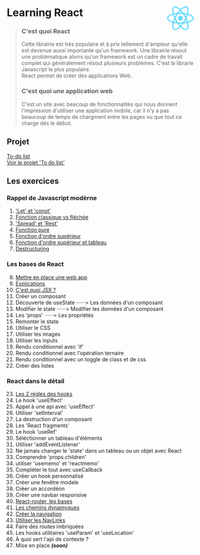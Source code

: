# **Learning React** <img align="right" src="src/images/React-icon.svg" alt="React" title="framework React" widht="auto" height="64px"> 
> ### C'est quoi React  
> Cette librairie est très populaire et à prix tellement d'ampleur qu'elle est devenue aussi importante qu'un framework.  Une librairie résout une problèmatique alorrs qu'un framework est un cadre de travail complet qui généralement résout plusieurs problèmes. C'est la librarie Javascript le plus populaire.  
> React permet de créer des applications Web.
>  
> ### C'est quoi une application web
> C'est un site avec beacoup de fonctionnalités qui nous donnent l'impression d'utiliser une application mobile, car il n'y a pas beaucoup de temps de chargment entre les pages vu que tout ce charge dés le début.


## **Projet**  
[To-do list](projects/toDoList "To-do list")  
[Voir le projet 'To do list'](https://mikl5.github.io/reactTodoList/ "Voir le projet 'To do list'")  

## **Les exercices**

### **Rappel de Javascript modèrne**

1. ['Let' et 'const'](rappel_JS_modern/01_Let_et_const/ "Let et Const")  
1. [Fonction classique vs fléchée](rappel_JS_modern/02_FonctionsFléchéesFonctionsClassiques/ "fonction classique vs fléchée")  
1. ['Spread' et 'Rest'](rappel_JS_modern/03_Spread_Et_Rest/ "'Spread' et 'Rest'")  
1. [Fonction pure](rappel_JS_modern/04_fonctions_pures/ "Fonction pure")  
1. [Fonction d'ordre supérieur](rappel_JS_modern/05_fonctions_d_ordre_superieur/ "Fonction d'ordre supérieur")  
1. [Fonction d'ordre supérieur et tableau](rappel_JS_modern/06_fonctions_d_ordre_superieur_et_tableau/ "Fonction d'ordre supérieur")  
1. [Destructuring](rappel_JS_modern/07_destructuring/ "Destructuring")  

### **Les bases de React**  

8. [Mettre en place une web app](bases_react/01_set_up_a_web_app/ "Mettre en place une web app")  
8. [Explications](bases_react/02_explanations/ "Explications")  
8. [C'est quoi JSX ?](bases_react/03_c_est_quoi_JSX/ "Qu'est-ce que JSX ?")  
8. Créer un composant  
8. Découverte de useState ······> Les données d'un composant  
8. Modifier le state ······> Modifier les données d'un composant  
8. Les 'props' ······> Les propriétés  
8. Remonter le state  
8. Utiliser le CSS  
8. Utiliser les images  
8. Utiliser les inputs  
8. Rendu conditionnel avec 'if'  
8. Rendu conditionnel avec l'opération ternaire  
8. Rendu conditionnel avec un toggle de class et de css
8. Créer des listes

### **React dans le détail**

23. [Les 2 règles des hooks](React_detail/24_règlesDesHooks/ "Les règles des hooks")
23. Le hook 'useEffect'  
23. Appel à une api avec 'useEffect'  
23. Utiliser 'setInterval'  
23. La destruction d'un composant  
23. Les 'React fragments'  
23. Le hook 'useRef'  
23. Séléctionner un tableau d'éléments  
23. Utiliser 'addEventListener'  
23. Ne jamais changer le 'state' dans un tableau ou un objet avec React  
23. Comprendre 'props.children'  
23. utiliser 'usememo' et 'reactmemo'  
23. Compléter le tout avec useCallback  
23. Créer un hook personnalisé  
23. Créer une fenêtre modale  
23. Créer un accordéon  
23. Créer une navbar responsive  
23. [React-router, les bases](React_detail/react-router/Docs/basesReactRouter "Bases de React-router") 
23. [Les chemins dynamyques](React_detail/react-router/Docs/cheminDynamyque "Chemins dynamyques")  
23. [Créer la navigation](React_detail\/eact-router/Docs/navigation "Créer la navigation")  
23. [Utiliser les NavLinks](React_detail/react-advanced/react-router/Docs/NavLinks "Utiliser les NavLinks")  
23. Faire des routes imbriquées  
23. Les hooks utilitaires 'useParam' et 'useLocation'  
23. À quoi sert l'api de contexte ?  
23. Mise en place **_(soon)_**  